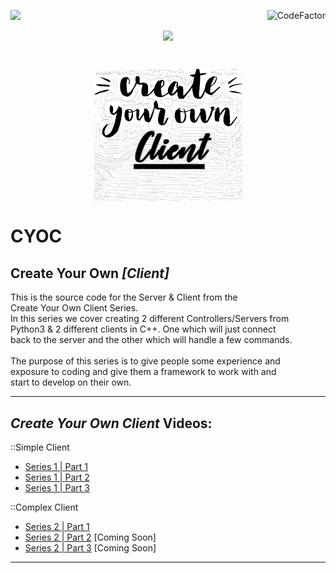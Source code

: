 <img align="left" src="https://img.shields.io/badge/Author-s1l3nt78-blueviolet"><a href="https://www.codefactor.io/repository/github/s1l3nt78/CYOC"><img align="right" src="https://www.codefactor.io/repository/github/s1l3nt78/CYOC/badge" alt="CodeFactor" /></a><br/>
<p align="center"><img align="center" src="https://img.shields.io/badge/-The_Dead_Bunny_Collective-green"></p>
<br />
<p align="center">
	<img align="center" src="https://raw.githubusercontent.com/s1l3nt78/CYOC/main/.vscode/img.png">
 </p>
 
# CYOC
## Create Your Own *[Client]*

This is the source code for the Server & Client from the<br />
Create Your Own Client Series.<br />
In this series we cover creating 2 different Controllers/Servers from<br />
Python3 & 2 different clients in C++. One which will just connect<br />
back to the server and the other which will handle a few commands.<br />
<br />
The purpose of this series is to give people some experience and <br />
exposure to coding and give them a framework to work with and <br />
start to develop on their own.<br />

------------------------------------------------------------------------

## <em>Create Your Own Client</em> Videos:
::Simple Client
- <a href="https://youtu.be/GPJ2EGPMMo8">Series 1 | Part 1</a>
- <a href="https://youtu.be/YcGC0PIq23k">Series 1 | Part 2</a>
- <a href="https://youtu.be/Au1_-lE2AUs">Series 1 | Part 3</a>

::Complex Client
- <a href="https://youtu.be/E2CjFsSqd5I">Series 2 | Part 1</a>
- <a href="#">Series 2 | Part 2</a> [Coming Soon]
- <a href="#">Series 2 | Part 3</a> [Coming Soon]

------------------------------------------------------------------------
